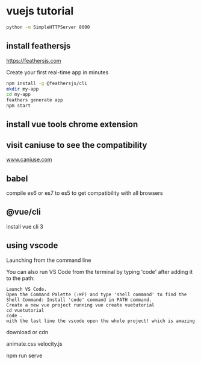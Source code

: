 # vuejs tutorial

```bash
python -m SimpleHTTPServer 8000
```

## install feathersjs
https://feathersjs.com

Create your first real-time app in minutes

```bash
npm install -g @feathersjs/cli
mkdir my-app
cd my-app
feathers generate app
npm start
```

## install vue tools chrome extension

## visit caniuse to see the compatibility
www.caniuse.com

## babel
compile es6 or es7 to es5 to get compatibility with all browsers

## @vue/cli
install vue cli 3

## using vscode
Launching from the command line

You can also run VS Code from the terminal by typing 'code' after adding it to the path:

    Launch VS Code.
    Open the Command Palette (⇧⌘P) and type 'shell command' to find the Shell Command: Install 'code' command in PATH command.
    Create a new vue project running vue create vuetutorial
    cd vuetutorial
    code . 
    with the last line the vscode open the whole project! which is amazing
    

download or cdn

animate.css
velocity.js


npm run serve
